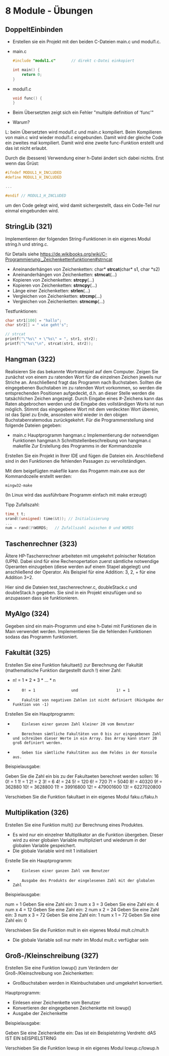 # 8 Module - Übungen

##  DoppeltEinbinden

- Erstellen sie ein Projekt mit den beiden C-Dateien main.c und modul1.c.

- main.c

  ```c
  #include "modul1.c"		// direkt c-Datei einkopiert

  int main() {
      return 0;
  }
  ```

- modul1.c

  ```c
  void func() {
  }
  ```

- Beim Übersetzten zeigt sich ein Fehler "multiple definition of 'func'"

- Warum?

L: beim Übersetzten wird modul1.c und main.c kompiliert. Beim Kompilieren von main.c wird wieder modul1.c eingebunden. Damit wird der gleiche Code ein zweites mal kompiliert. Damit wird eine zweite func-Funktion erstellt und das ist nicht erlaubt.

Durch die (bessere) Verwendung einer h-Datei ändert sich dabei nichts. Erst wenn das Grüst:

```c
#ifndef MODUL1_H_INCLUDED
#define MODUL1_H_INCLUDED

...

#endif // MODUL1_H_INCLUDED
```

um den Code gelegt wird, wird damit sichergestellt, dass ein Code-Teil nur einmal eingebunden wird.

##  StringLib (321)

Implementieren der folgenden String-Funktionen in ein eigenes Modul string.h und string.c.

für Details siehe https://de.wikibooks.org/wiki/C-Programmierung:_Zeichenkettenfunktionen#strncat

- Aneinanderhängen von Zeichenketten: char* **strcat**(char* s1, char *s2)
- Aneinanderhängen von Zeichenketten: **strncat**(...)
- Kopieren von Zeichenketten:  **strcpy**(...)
- Kopieren von Zeichenketten:  **strncpy**(...)
- Länge einer Zeichenketten:  **strlen**(...)
- Vergleichen von Zeichenketten:  **strcmp**(...)
- Vergleichen von Zeichenketten:  **strncmp**(...)

Testfunktionen:

```c
char str1[100] = "hallo";
char str2[] = " wie geht's";

// strcat
printf("\"%s\" + \"%s\" = ", str1, str2);
printf("\"%s\"\n", strcat(str1, str2));
```

##  Hangman (322)

Realisieren Sie das bekannte Wortratespiel auf dem Computer. Zeigen Sie zunächst von einem zu ratenden Wort für die einzelnen Zeichen jeweils nur Striche an. Anschließend fragt das Programm nach Buchstaben. Sollten die eingegebenen Buchstaben im zu ratenden Wort vorkommen, so werden die entsprechenden Positionen aufgedeckt, d.h. an dieser Stelle werden die tatsächlichen Zeichen angezeigt. Durch Eingabe eines \#-Zeichens kann das Raten abgebrochen werden und die Eingabe des vollständigen Worts ist nun möglich. Stimmt das eingegebene Wort mit dem verdeckten Wort überein, ist das Spiel zu Ende, ansonsten wird wieder in den obigen Buchstabenratemodus zurückgekehrt. Für die Programmerstellung sind folgende Dateien gegeben:

- main.c		Hauptprogramm
	 hangman.c	Implementierung der notwendigen Funktionen
	 hangman.h	Schnittstellenbeschreibung von hangman.c
	 makefile		Zur Erstellung des Programms in der Kommandozeile

Erstellen Sie ein Projekt in Ihrer IDE und fügen die Dateien ein. Anschließend sind in den Funktionen die fehlenden Passagen zu vervollständigen.

Mit dem beigefügten makefile kann das Progamm main.exe aus der Kommandozeile erstellt werden:

```
mingw32-make
```

(In Linux wird das ausführbare Programm einfach mit make erzeugt)

Tipp Zufallszahl:

```c
time_t t;
srand((unsigned) time(&t));	// Initialisierung
...
num = rand()%WORDS;   // Zufallszahl zwischen 0 und WORDS
```

##  Taschenrechner (323)

Ältere HP-Taschenrechner arbeiteten mit umgekehrt polnischer Notation (UPN). Dabei sind für eine Rechenopertation zuerst sämtliche notwendige Operanten einzugeben (diese werden auf einem Stapel abgelegt) und anschließend der Operator. Als Beispiel für eine Addition: 3, 2, + für eine Addition 3+2.

Hier sind die Dateien test_taschenrechner.c, doubleStack.c und doubleStack.h gegeben. Sie sind in ein Projekt einzufügen und so anzupassen dass sie funktionieren.

##  MyAlgo (324)

Gegeben sind ein main-Programm und eine h-Datei mit Funktionen die in Main verwendet werden. Implementieren Sie die fehlenden Funktionen sodass das Programm funktioniert.

##  Fakultät (325)

Erstellen Sie eine Funktion fakultaet() zur Berechnung der Fakultät (mathematische Funktion dargestellt durch !) einer Zahl:

- n! = 1 \* 2 \* 3 \* … \* n

-         0! = 1                und                 1! = 1
-         Fakultät von negativen Zahlen ist nicht definiert (Rückgabe der Funktion von -1)

Erstellen Sie ein Hauptprogramm:

-         Einlesen einer ganzen Zahl kleiner 20 vom Benutzer
-         Berechnen sämtliche Fakultäten von 0 bis zur eingegebenen Zahl und schreiben dieser Werte in ein Array. Das Array kann starr 20 groß definiert werden.
-         Geben Sie sämtliche Fakultäten aus dem Feldes in der Konsole aus.

Beispielausgabe:

Geben Sie die Zahl ein bis zu der Fakultaeten berechnet werden sollen: 16
0! = 1
1! = 1
2! = 2
3! = 6
4! = 24
5! = 120
6! = 720
7! = 5040
8! = 40320
9! = 362880
10! = 3628800
11! = 39916800
12! = 479001600
13! = 6227020800

Verschieben Sie die Funktion fakultaet in ein eigenes Modul faku.c/faku.h

##  Multiplikation (326)

Erstellen Sie eine Funktion mult() zur Berechnung eines Produktes.

- Es wird nur ein einzelner Multiplikator an die Funktion übergeben. Dieser wird zu einer globalen Variable multipliziert und wiederum in der globalen Variable gespeichert.
- Die globale Variable wird mit 1 initialisiert

Erstelle Sie ein Hauptprogramm:

-         Einlesen einer ganzen Zahl vom Benutzer
-         Ausgabe des Produkts der eingelesenen Zahl mit der globalen Zahl

Beispielausgabe:

num = 1
Geben Sie eine Zahl ein: 3
num x 3 = 3
Geben Sie eine Zahl ein: 4
num x 4 = 12
Geben Sie eine Zahl ein: 2
num x 2 = 24
Geben Sie eine Zahl ein: 3
num x 3 = 72
Geben Sie eine Zahl ein: 1
num x 1 = 72
Geben Sie eine Zahl ein: 0

Verschieben Sie die Funktion mult in ein eigenes Modul mult.c/mult.h

- Die globale Variable soll nur mehr im Modul mult.c verfügbar sein

##  Groß-/Kleinschreibung (327)

Erstellen Sie eine Funktion lowup() zum Verändern der Groß-/Kleinschreibung von Zeichenketten:

- Großbuchstaben werden in Kleinbuchstaben und umgekehrt konvertiert.

Hauptprogramm:

- Einlesen einer Zeichenkette vom Benutzer
- Konvertieren der eingegebenen Zeichenkette mit lowup()
- Ausgabe der Zeichenkette

Beispielausgabe:

Geben Sie eine Zeichenkette ein: Das ist ein Beispielstring
 Verdreht: dAS IST EIN bEISPIELSTRING

Verschieben Sie die Funktion lowup in ein eigenes Modul lowup.c/lowup.h